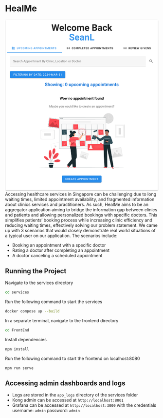 # HealMe

![alt text|300](image.png)
Accessing healthcare services in Singapore can be challenging due to long waiting times, limited appointment availability, and fragmented information about clinics services and practitioners. As such, HealMe aims to be an aggregator application aiming to bridge the information gap between clinics and patients and allowing personalized bookings with specific doctors. This simplifies patients’ booking process while increasing clinic efficiency and reducing waiting times, effectively solving our problem statement. We came up with 3 scenarios that would closely demonstrate real world situations of a typical user on our application. The scenarios include: 
- Booking an appointment with a specific doctor 
- Rating a doctor after completing an appointment  
- A doctor canceling a scheduled appointment 

## Running the Project

Navigate to the services directory

```bash
cd services
```
Run the following command to start the services

```bash
docker compose up --build
```

In a separate terminal, navigate to the frontend directory

```bash
cd FrontEnd
```

Install dependencies

```bash
npm install
```

Run the following command to start the frontend on localhost:8080

```bash
npm run serve
```

## Accessing admin dashboards and logs
- Logs are stored in the `app_logs` directory of the services folder
- Kong admin can be accessed at `http://localhost:8001`
- Grafana can be accessed at `http://localhost:3000` with the credentials username: `admin` password: `admin`
